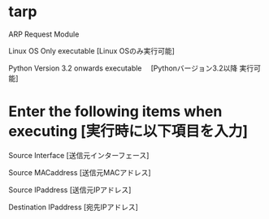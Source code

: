 # tarp
ARP Request Module

Linux OS Only executable  [Linux OSのみ実行可能]

Python Version 3.2 onwards executable 　[Pythonバージョン3.2以降 実行可能]

# Enter the following items when executing  [実行時に以下項目を入力]

Source Interface [送信元インターフェース]

Source MACaddress [送信元MACアドレス]

Source IPaddress [送信元IPアドレス]

Destination IPaddress [宛先IPアドレス]
